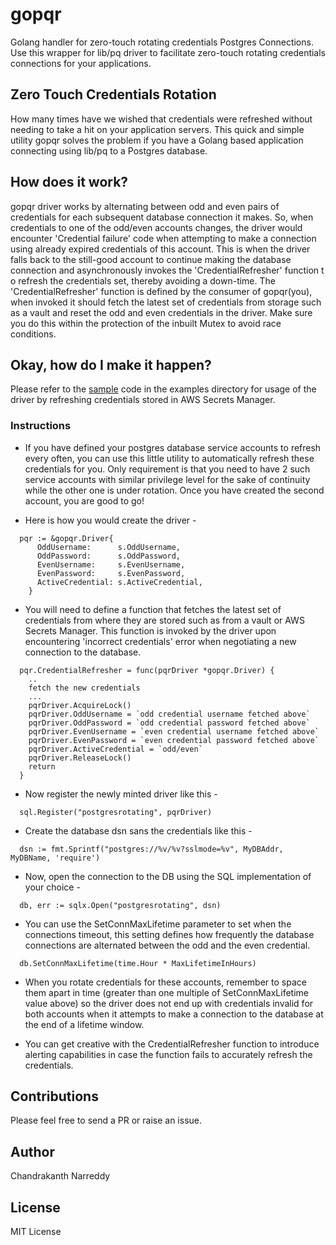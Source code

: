 # gopqr
Golang handler for zero-touch rotating credentials Postgres Connections. Use this wrapper for lib/pq driver to facilitate zero-touch rotating credentials connections for your applications.

## Zero Touch Credentials Rotation
How many times have we wished that credentials were refreshed without needing to take a hit on your application servers. This quick and simple utility gopqr solves the problem if you have a Golang based application connecting using lib/pq to a Postgres database.

## How does it work?
gopqr driver works by alternating between odd and even pairs of credentials for each subsequent database connection it makes. So, when credentials to one of the odd/even accounts changes, the driver would encounter 'Credential failure' code when attempting to make a connection using already expired credentials of this account. This is when the driver falls back to the still-good account to continue making the database connection and asynchronously invokes the 'CredentialRefresher' function t
o refresh the credentials set, thereby avoiding a down-time. The 'CredentialRefresher' function is defined by the consumer of gopqr(you), when invoked it should fetch the latest set of credentials from storage such as a vault and reset the odd and even credentials in the driver. Make sure you do this within the protection of the inbuilt Mutex to avoid race conditions.

## Okay, how do I make it happen?
Please refer to the [sample](https://github.com/ChandraNarreddy/gopqr/blob/main/example/aws_sm_creds_pgr.go) code in the examples directory for usage of the driver by refreshing credentials stored in AWS Secrets Manager.

### Instructions
* If you have defined your postgres database service accounts to refresh every often, you can use this little utility to automatically refresh these credentials for you. Only requirement is that you need to have 2 such service accounts with similar privilege level for the sake of continuity while the other one is under rotation. Once you have created the second account, you are good to go!

* Here is how you would create the driver -

```
  pqr := &gopqr.Driver{
      OddUsername:      s.OddUsername,
      OddPassword:      s.OddPassword,
      EvenUsername:     s.EvenUsername,
      EvenPassword:     s.EvenPassword,
      ActiveCredential: s.ActiveCredential,
    }
```

* You will need to define a function that fetches the latest set of credentials from where they are stored such as from a vault or AWS Secrets Manager. This function is invoked by the driver upon encountering 'incorrect credentials' error when negotiating a new connection to the database.
```
  pqr.CredentialRefresher = func(pqrDriver *gopqr.Driver) {
    ..
    fetch the new credentials
    ...
    pqrDriver.AcquireLock()
    pqrDriver.OddUsername = `odd credential username fetched above`
    pqrDriver.OddPassword = `odd credential password fetched above`
    pqrDriver.EvenUsername = `even credential username fetched above`
    pqrDriver.EvenPassword = `even credential password fetched above`
    pqrDriver.ActiveCredential = `odd/even`
    pqrDriver.ReleaseLock()
    return
  }
```
* Now register the newly minted driver like this -
```
  sql.Register("postgresrotating", pqrDriver)
```
* Create the database dsn sans the credentials like this -
```
  dsn := fmt.Sprintf("postgres://%v/%v?sslmode=%v", MyDBAddr, MyDBName, 'require')
```
* Now, open the connection to the DB using the SQL implementation of your choice -
```
  db, err := sqlx.Open("postgresrotating", dsn)
```
* You can use the SetConnMaxLifetime parameter to set when the connections timeout, this setting defines how frequently the database connections are alternated between the odd and the even credential.
```
  db.SetConnMaxLifetime(time.Hour * MaxLifetimeInHours)
```
* When you rotate credentials for these accounts, remember to space them apart in time (greater than one multiple of SetConnMaxLifetime value above) so the driver does not end up with credentials invalid for both accounts when it attempts to make a connection to the database at the end of a lifetime window.

* You can get creative with the CredentialRefresher function to introduce alerting capabilities in case the function fails to accurately refresh the credentials.

## Contributions
Please feel free to send a PR or raise an issue.

## Author
Chandrakanth Narreddy

## License
MIT License
